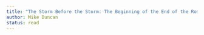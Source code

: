 ```yaml
---
title: "The Storm Before the Storm: The Beginning of the End of the Roman Republic"
author: Mike Duncan
status: read
---
```

